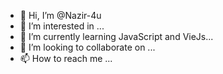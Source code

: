 - 👋 Hi, I’m @Nazir-4u
- 👀 I’m interested in ...
- 🌱 I’m currently learning JavaScript and VieJs...
- 💞️ I’m looking to collaborate on ...
- 📫 How to reach me ...

<!---
Nazir-4u/Nazir-4u is a ✨ special ✨ repository because its `README.md` (this file) appears on your GitHub profile.
You can click the Preview link to take a look at your changes.
--->

